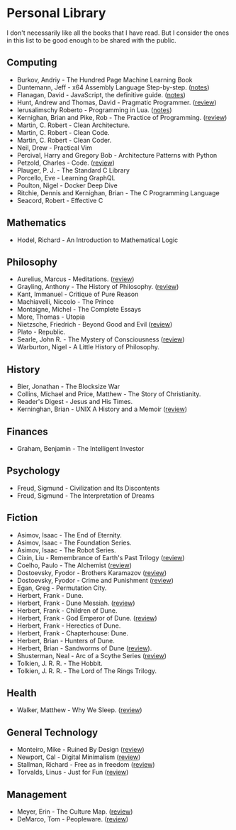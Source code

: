 # Personal Library

I don't necessarily like all the books that I have read. But I consider the
ones in this list to be good enough to be shared with the public.

## Computing

- Burkov, Andriy - The Hundred Page Machine Learning Book
- Duntemann, Jeff - x64 Assembly Language Step-by-step. ([notes](assorted/library/x64-assembly-language/index.md))
- Flanagan, David - JavaScript, the definitive guide. ([notes](assorted/library/javascript-the-definitive-guide/index.md))
- Hunt, Andrew and Thomas, David - Pragmatic Programmer. ([review](assorted/library/pragmatic-programmer/index.md))
- Ierusalimschy Roberto - Programming in Lua. ([notes](assorted/library/programming-in-lua/index.md))
- Kernighan, Brian and Pike, Rob - The Practice of Programming. ([review](assorted/library/the-practice-of-programming/index.md))
- Martin, C. Robert - Clean Architecture.
- Martin, C. Robert - Clean Code.
- Martin, C. Robert - Clean Coder.
- Neil, Drew - Practical Vim
- Percival, Harry and Gregory Bob - Architecture Patterns with Python
- Petzold, Charles - Code. ([review](assorted/library/code/index.md))
- Plauger, P. J. - The Standard C Library
- Porcello, Eve - Learning GraphQL
- Poulton, Nigel - Docker Deep Dive
- Ritchie, Dennis and Kernighan, Brian - The C Programming Language
- Seacord, Robert - Effective C

## Mathematics

- Hodel, Richard - An Introduction to Mathematical Logic

## Philosophy

- Aurelius, Marcus - Meditations. ([review](assorted/library/meditations-marcus-aurelius/index.md))
- Grayling, Anthony - The History of Philosophy. ([review](assorted/library/history-of-philosophy-grayling/index.md))
- Kant, Immanuel - Critique of Pure Reason
- Machiavelli, Niccolo - The Prince
- Montaigne, Michel - The Complete Essays
- More, Thomas - Utopia
- Nietzsche, Friedrich - Beyond Good and Evil ([review](assorted/library/beyond-good-and-evil-nietzsche/index.md))
- Plato - Republic.
- Searle, John R. - The Mystery of Consciousness ([review](assorted/library/the-mystery-of-consciousness-searle/index.md))
- Warburton, Nigel - A Little History of Philosophy.

## History

- Bier, Jonathan - The Blocksize War
- Collins, Michael and Price, Matthew - The Story of Christianity.
- Reader's Digest - Jesus and His Times.
- Kerninghan, Brian - UNIX A History and a Memoir ([review](assorted/library/unix-a-history-and-a-memoir/index.md))

## Finances

- Graham, Benjamin - The Intelligent Investor

## Psychology

- Freud, Sigmund - Civilization and Its Discontents
- Freud, Sigmund - The Interpretation of Dreams

## Fiction

- Asimov, Isaac - The End of Eternity.
- Asimov, Isaac - The Foundation Series.
- Asimov, Isaac - The Robot Series.
- Cixin, Liu - Remembrance of Earth's Past Trilogy ([review](assorted/library/remembrance-of-earths-past/index.md))
- Coelho, Paulo - The Alchemist ([review](assorted/library/the-alchemist/index.md))
- Dostoevsky, Fyodor - Brothers Karamazov ([review](assorted/library/brothers-karamazov/index.md))
- Dostoevsky, Fyodor - Crime and Punishment ([review](assorted/library/crime-and-punishment/index.md))
- Egan, Greg - Permutation City.
- Herbert, Frank - Dune.
- Herbert, Frank - Dune Messiah. ([review](assorted/library/dune-messiah/index.md))
- Herbert, Frank - Children of Dune.
- Herbert, Frank - God Emperor of Dune. ([review](assorted/library/god-emperor-of-dune/index.md))
- Herbert, Frank - Herectics of Dune.
- Herbert, Frank - Chapterhouse: Dune.
- Herbert, Brian - Hunters of Dune.
- Herbert, Brian - Sandworms of Dune ([review](assorted/library/sandworms-of-dune/index.md)).
- Shusterman, Neal - Arc of a Scythe Series ([review](assorted/library/arc-of-a-scythe/index.md))
- Tolkien, J. R. R. - The Hobbit.
- Tolkien, J. R. R. - The Lord of The Rings Trilogy.

## Health
- Walker, Matthew - Why We Sleep. ([review](assorted/library/why-we-sleep/index.md))

## General Technology

- Monteiro, Mike - Ruined By Design ([review](assorted/library/ruined-by-design/index.md))
- Newport, Cal - Digital Minimalism ([review](assorted/library/digital-minimalism/index.md))
- Stallman, Richard - Free as in freedom ([review](assorted/library/free-as-in-freedom/index.md))
- Torvalds, Linus - Just for Fun ([review](assorted/library/just-for-fun/index.md))

## Management

- Meyer, Erin - The Culture Map. ([review](assorted/library/culture-map/index.md))
- DeMarco, Tom - Peopleware. ([review](assorted/library/peopleware/index.md))
